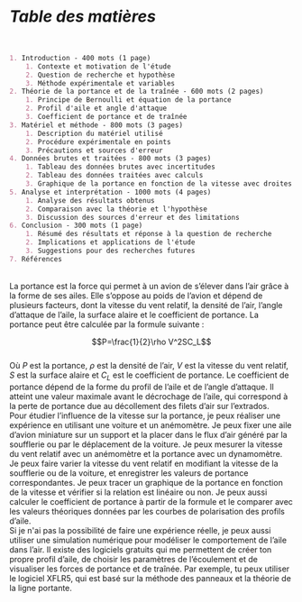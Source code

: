 # ***Table des matières***
<br>

```markdown
1. Introduction - 400 mots (1 page)
    1. Contexte et motivation de l'étude
    2. Question de recherche et hypothèse
    3. Méthode expérimentale et variables
2. Théorie de la portance et de la traînée - 600 mots (2 pages)
    1. Principe de Bernoulli et équation de la portance
    2. Profil d'aile et angle d'attaque
    3. Coefficient de portance et de traînée
3. Matériel et méthode - 800 mots (3 pages)
    1. Description du matériel utilisé
    2. Procédure expérimentale en points
    3. Précautions et sources d'erreur
4. Données brutes et traitées - 800 mots (3 pages)
    1. Tableau des données brutes avec incertitudes
    2. Tableau des données traitées avec calculs
    3. Graphique de la portance en fonction de la vitesse avec droites de régression
5. Analyse et interprétation - 1000 mots (4 pages)
    1. Analyse des résultats obtenus
    2. Comparaison avec la théorie et l'hypothèse
    3. Discussion des sources d'erreur et des limitations
6. Conclusion - 300 mots (1 page)
    1. Résumé des résultats et réponse à la question de recherche
    2. Implications et applications de l'étude
    3. Suggestions pour des recherches futures
7. Références
```

<br>
La portance est la force qui permet à un avion de s’élever dans l’air grâce à la forme de ses ailes. Elle s’oppose au poids de l’avion et dépend de plusieurs facteurs, dont la vitesse du vent relatif, la densité de l’air, l’angle d’attaque de l’aile, la surface alaire et le coefficient de portance. La portance peut être calculée par la formule suivante :
<br>

$$P=\frac{1}{2}\rho V^2SC_L$$
<br>
Où $P$ est la portance, $\rho$ est la densité de l’air, $V$ est la vitesse du vent relatif, $S$ est la surface alaire et $C_L$ est le coefficient de portance. Le coefficient de portance dépend de la forme du profil de l’aile et de l’angle d’attaque. Il atteint une valeur maximale avant le décrochage de l’aile, qui correspond à la perte de portance due au décollement des filets d’air sur l’extrados.
<br>
Pour étudier l’influence de la vitesse sur la portance, je peux réaliser une expérience en utilisant une voiture et un anémomètre. Je peux fixer une aile d’avion miniature sur un support et la placer dans le flux d’air généré par la soufflerie ou par le déplacement de la voiture. Je peux mesurer la vitesse du vent relatif avec un anémomètre et la portance avec un dynamomètre. Je peux faire varier la vitesse du vent relatif en modifiant la vitesse de la soufflerie ou de la voiture, et enregistrer les valeurs de portance correspondantes. Je peux tracer un graphique de la portance en fonction de la vitesse et vérifier si la relation est linéaire ou non. Je peux aussi calculer le coefficient de portance à partir de la formule et le comparer avec les valeurs théoriques données par les courbes de polarisation des profils d’aile.
<br>
Si je n'ai pas la possibilité de faire une expérience réelle, je peux aussi utiliser une simulation numérique pour modéliser le comportement de l’aile dans l’air. Il existe des logiciels gratuits qui me permettent de créer ton propre profil d’aile, de choisir les paramètres de l’écoulement et de visualiser les forces de portance et de traînée. Par exemple, tu peux utiliser le logiciel XFLR5, qui est basé sur la méthode des panneaux et la théorie de la ligne portante.